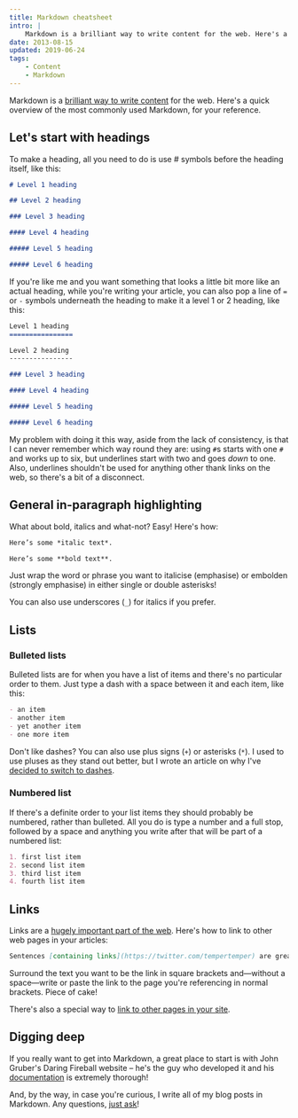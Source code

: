 ```yaml
---
title: Markdown cheatsheet
intro: |
    Markdown is a brilliant way to write content for the web. Here's a quick overview of the most commonly used Markdown, for your reference.
date: 2013-08-15
updated: 2019-06-24
tags:
    - Content
    - Markdown
---
```


Markdown is a [brilliant way to write content](/blog/what-is-markdown) for the web. Here's a quick overview of the most commonly used Markdown, for your reference.


## Let's start with headings

To make a heading, all you need to do is use # symbols before the heading itself, like this:

```markdown
# Level 1 heading

## Level 2 heading

### Level 3 heading

#### Level 4 heading

##### Level 5 heading

##### Level 6 heading
```

If you're like me and you want something that looks a little bit more like an actual heading, while you're writing your article, you can also pop a line of `=` or `-` symbols underneath the heading to make it a level 1 or 2 heading, like this:

```markdown
Level 1 heading
================

Level 2 heading
----------------

### Level 3 heading

#### Level 4 heading

##### Level 5 heading

##### Level 6 heading
```

My problem with doing it this way, aside from the lack of consistency, is that I can never remember which way round they are: using `#`s starts with one `#` and works up to six, but underlines start with two and goes *down* to one. Also, underlines shouldn't be used for anything other thank links on the web, so there's a bit of a disconnect.


## General in-paragraph highlighting

What about bold, italics and what-not? Easy! Here's how:

```markdown
Here’s some *italic text*.

Here’s some **bold text**.
```

Just wrap the word or phrase you want to italicise (emphasise) or embolden (strongly emphasise) in either single or double asterisks!

You can also use underscores (`_`) for italics if you prefer.


## Lists

### Bulleted lists

Bulleted lists are for when you have a list of items and there's no particular order to them. Just type a dash with a space between it and each item, like this:

```markdown
- an item
- another item
- yet another item
- one more item
```

Don't like dashes? You can also use plus signs (`+`) or asterisks (`*`). I used to use pluses as they stand out better, but I wrote an article on why I've [decided to switch to dashes](/blog/dashes-asterisks-and-plus-signs).

### Numbered list

If there's a definite order to your list items they should probably be numbered, rather than bulleted. All you do is type a number and a full stop, followed by a space and anything you write after that will be part of a numbered list:

```markdown
1. first list item
2. second list item
3. third list item
4. fourth list item
```


## Links

Links are a [hugely important part of the web](/blog/links-make-the-web-go-round). Here's how to link to other web pages in your articles:

```markdown
Sentences [containing links](https://twitter.com/tempertemper) are great.
```

Surround the text you want to be the link in square brackets and—without a space—write or paste the link to the page you're referencing in normal brackets. Piece of cake!

There's also a special way to [link to other pages in your site](/blog/how-to-write-a-link-using-markdown).


## Digging deep

If you really want to get into Markdown, a great place to start is with John Gruber's Daring Fireball website – he's the guy who developed it and his [documentation](http://daringfireball.net/projects/markdown/) is extremely thorough!

And, by the way, in case you're curious, I write all of my blog posts in Markdown. Any questions, [just ask](https://twitter.com/tempertemper)!
